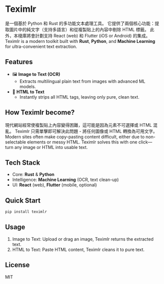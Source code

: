 # Teximlr

是一個基於 Python 和 Rust 的多功能文本處理工具。
它提供了兩個核心功能：提取圖片中的純文字（支持多語言）和從複製貼上的內容中剔除 HTML 標籤。
此外，本棧庫將會計劃支持 React (web) 和 Flutter (iOS or Android) 的集成。
Teximlr is a modern toolkit built with **Rust**, **Python**, and **Machine Learning** for ultra-convenient text extraction.


## Features

- 🖼️ **Image to Text (OCR)**
  - Extracts multilingual plain text from images with advanced ML models.
- 🧹 **HTML to Text**
  - Instantly strips all HTML tags, leaving only pure, clean text.

## How Teximlr become?

現代網站經常使複製貼上內容變得困難，這可能是因為元素不可選擇或 HTML 混亂。 Teximlr 只需單擊即可解決此問題 - 將任何圖像或 HTML 轉換為可用文字。
Modern sites often make copy-pasting content difficult, either due to non-selectable elements or messy HTML. Teximlr solves this with one click—turn any image or HTML into usable text.

## Tech Stack

- Core: **Rust** & **Python**
- Intelligence: **Machine Learning** (OCR, text clean-up)
- UI: **React** (web), **Flutter** (mobile, optional)

## Quick Start

```bash
pip install teximlr
```

## Usage

1. Image to Text: Upload or drag an image, Teximlr returns the extracted text.
2. HTML to Text: Paste HTML content, Teximlr cleans it to pure text.

## License
MIT
